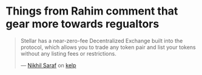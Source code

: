 # Things from Rahim comment that gear more towards regualtors

> Stellar has a near-zero-fee Decentralized Exchange built into the protocol, which allows you to trade any token pair and list your tokens without any listing fees or restrictions.
> 
> &mdash; [Nikhil Saraf](https://stellar.org/blog/developers/kelp-why-we-built-it-the-liquidity-problem) on [kelp](https://discordapp.com/channels/761985725453303838/1292523643900919951/1301969206081753178)

